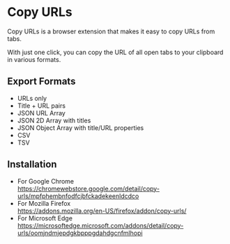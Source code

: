 # Copy URLs

Copy URLs is a browser extension that makes it easy to copy URLs from tabs.

With just one click, you can copy the URL of all open tabs to your clipboard in various formats.

## Export Formats

- URLs only
- Title + URL pairs
- JSON URL Array
- JSON 2D Array with titles
- JSON Object Array with title/URL properties
- CSV
- TSV

## Installation

- For Google Chrome  
https://chromewebstore.google.com/detail/copy-urls/mpfphembnfodfcjbfckadekeenldcdco
- For Mozilla Firefox  
https://addons.mozilla.org/en-US/firefox/addon/copy-urls/
- For Microsoft Edge  
https://microsoftedge.microsoft.com/addons/detail/copy-urls/oomjndmjepdgkbpppgdahdgcnfmlhopi
